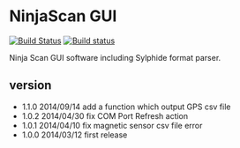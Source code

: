 NinjaScan GUI
=============
[![Build Status](https://travis-ci.org/fenrir-naru/NinjaScan_GUI.svg?branch=spike)](https://travis-ci.org/fenrir-naru/NinjaScan_GUI)
[![Build status](https://ci.appveyor.com/api/projects/status/6s80ttso6sww4eyi?svg=true)](https://ci.appveyor.com/project/)

Ninja Scan GUI software including Sylphide format parser.

version
----
- 1.1.0 2014/09/14 add a function which output GPS csv file
- 1.0.2 2014/04/30 fix COM Port Refresh action
- 1.0.1 2014/04/10 fix magnetic sensor csv file error
- 1.0.0 2014/03/12 first release

